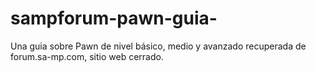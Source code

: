 # sampforum-pawn-guia-
Una guia sobre Pawn de nivel básico, medio y avanzado recuperada de forum.sa-mp.com, sitio web cerrado.
